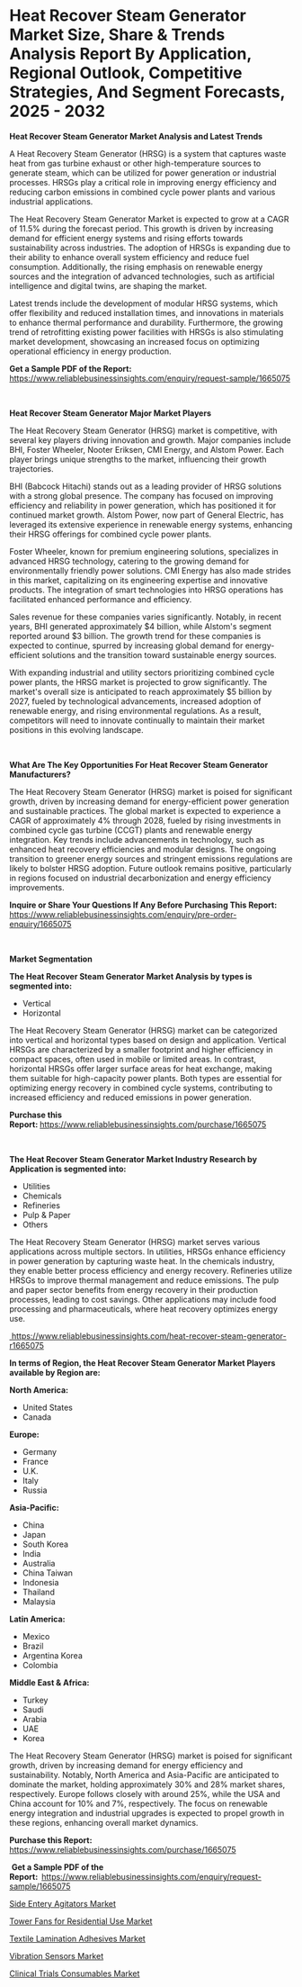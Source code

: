 <p><h1>Heat Recover Steam Generator Market Size, Share & Trends Analysis Report By Application, Regional Outlook, Competitive Strategies, And Segment Forecasts, 2025 - 2032</h1></p><p><strong>Heat Recover Steam Generator Market Analysis and Latest Trends</strong></p>
<p><p>A Heat Recovery Steam Generator (HRSG) is a system that captures waste heat from gas turbine exhaust or other high-temperature sources to generate steam, which can be utilized for power generation or industrial processes. HRSGs play a critical role in improving energy efficiency and reducing carbon emissions in combined cycle power plants and various industrial applications.</p><p>The Heat Recovery Steam Generator Market is expected to grow at a CAGR of 11.5% during the forecast period. This growth is driven by increasing demand for efficient energy systems and rising efforts towards sustainability across industries. The adoption of HRSGs is expanding due to their ability to enhance overall system efficiency and reduce fuel consumption. Additionally, the rising emphasis on renewable energy sources and the integration of advanced technologies, such as artificial intelligence and digital twins, are shaping the market.</p><p>Latest trends include the development of modular HRSG systems, which offer flexibility and reduced installation times, and innovations in materials to enhance thermal performance and durability. Furthermore, the growing trend of retrofitting existing power facilities with HRSGs is also stimulating market development, showcasing an increased focus on optimizing operational efficiency in energy production.</p></p>
<p><strong>Get a Sample PDF of the Report:&nbsp;</strong> <a href="https://www.reliablebusinessinsights.com/enquiry/request-sample/1665075?utm_campaign=57&utm_medium=2&utm_source=Github&utm_content=ia&utm_term=08032025&utm_id=heat-recover-steam-generator">https://www.reliablebusinessinsights.com/enquiry/request-sample/1665075</a></p>
<p>&nbsp;</p>
<p><strong>Heat Recover Steam Generator Major Market Players</strong></p>
<p><p>The Heat Recovery Steam Generator (HRSG) market is competitive, with several key players driving innovation and growth. Major companies include BHI, Foster Wheeler, Nooter Eriksen, CMI Energy, and Alstom Power. Each player brings unique strengths to the market, influencing their growth trajectories.</p><p>BHI (Babcock Hitachi) stands out as a leading provider of HRSG solutions with a strong global presence. The company has focused on improving efficiency and reliability in power generation, which has positioned it for continued market growth. Alstom Power, now part of General Electric, has leveraged its extensive experience in renewable energy systems, enhancing their HRSG offerings for combined cycle power plants.</p><p>Foster Wheeler, known for premium engineering solutions, specializes in advanced HRSG technology, catering to the growing demand for environmentally friendly power solutions. CMI Energy has also made strides in this market, capitalizing on its engineering expertise and innovative products. The integration of smart technologies into HRSG operations has facilitated enhanced performance and efficiency.</p><p>Sales revenue for these companies varies significantly. Notably, in recent years, BHI generated approximately $4 billion, while Alstom's segment reported around $3 billion. The growth trend for these companies is expected to continue, spurred by increasing global demand for energy-efficient solutions and the transition toward sustainable energy sources. </p><p>With expanding industrial and utility sectors prioritizing combined cycle power plants, the HRSG market is projected to grow significantly. The market's overall size is anticipated to reach approximately $5 billion by 2027, fueled by technological advancements, increased adoption of renewable energy, and rising environmental regulations. As a result, competitors will need to innovate continually to maintain their market positions in this evolving landscape.</p></p>
<p>&nbsp;</p>
<p><strong>What Are The Key Opportunities For Heat Recover Steam Generator Manufacturers?</strong></p>
<p><p>The Heat Recovery Steam Generator (HRSG) market is poised for significant growth, driven by increasing demand for energy-efficient power generation and sustainable practices. The global market is expected to experience a CAGR of approximately 4% through 2028, fueled by rising investments in combined cycle gas turbine (CCGT) plants and renewable energy integration. Key trends include advancements in technology, such as enhanced heat recovery efficiencies and modular designs. The ongoing transition to greener energy sources and stringent emissions regulations are likely to bolster HRSG adoption. Future outlook remains positive, particularly in regions focused on industrial decarbonization and energy efficiency improvements.</p></p>
<p><strong>Inquire or Share Your Questions If Any Before Purchasing This Report:</strong> <a href="https://www.reliablebusinessinsights.com/enquiry/pre-order-enquiry/1665075?utm_campaign=57&utm_medium=2&utm_source=Github&utm_content=ia&utm_term=08032025&utm_id=heat-recover-steam-generator">https://www.reliablebusinessinsights.com/enquiry/pre-order-enquiry/1665075</a></p>
<p>&nbsp;</p>
<p><strong>Market Segmentation</strong></p>
<p><strong>The Heat Recover Steam Generator Market Analysis by types is segmented into:</strong></p>
<p><ul><li>Vertical</li><li>Horizontal</li></ul></p>
<p><p>The Heat Recovery Steam Generator (HRSG) market can be categorized into vertical and horizontal types based on design and application. Vertical HRSGs are characterized by a smaller footprint and higher efficiency in compact spaces, often used in mobile or limited areas. In contrast, horizontal HRSGs offer larger surface areas for heat exchange, making them suitable for high-capacity power plants. Both types are essential for optimizing energy recovery in combined cycle systems, contributing to increased efficiency and reduced emissions in power generation.</p></p>
<p><strong>Purchase this Report:&nbsp;</strong><a href="https://www.reliablebusinessinsights.com/purchase/1665075?utm_campaign=57&utm_medium=2&utm_source=Github&utm_content=ia&utm_term=08032025&utm_id=heat-recover-steam-generator">https://www.reliablebusinessinsights.com/purchase/1665075</a></p>
<p>&nbsp;</p>
<p><strong>The Heat Recover Steam Generator Market Industry Research by Application is segmented into:</strong></p>
<p><ul><li>Utilities</li><li>Chemicals</li><li>Refineries</li><li>Pulp & Paper</li><li>Others</li></ul></p>
<p><p>The Heat Recovery Steam Generator (HRSG) market serves various applications across multiple sectors. In utilities, HRSGs enhance efficiency in power generation by capturing waste heat. In the chemicals industry, they enable better process efficiency and energy recovery. Refineries utilize HRSGs to improve thermal management and reduce emissions. The pulp and paper sector benefits from energy recovery in their production processes, leading to cost savings. Other applications may include food processing and pharmaceuticals, where heat recovery optimizes energy use.</p></p>
<p><a href="https://www.reliablebusinessinsights.com/heat-recover-steam-generator-r1665075?utm_campaign=57&utm_medium=2&utm_source=Github&utm_content=ia&utm_term=08032025&utm_id=heat-recover-steam-generator">&nbsp;https://www.reliablebusinessinsights.com/heat-recover-steam-generator-r1665075</a></p>
<p><strong>In terms of Region, the Heat Recover Steam Generator Market Players available by Region are:</strong></p>
<p>
    <p> <strong> North America: </strong>
        <ul>
            <li>United States</li>
            <li>Canada</li>
        </ul>
        </p> 
    <p> <strong> Europe: </strong>
        <ul>
            <li>Germany</li>
            <li>France</li>
            <li>U.K.</li>
            <li>Italy</li>
            <li>Russia</li>
        </ul>
        </p> 
    <p> <strong> Asia-Pacific: </strong>
        <ul>
            <li>China</li>
            <li>Japan</li>
            <li>South Korea</li>
            <li>India</li>
            <li>Australia</li>
            <li>China Taiwan</li>
            <li>Indonesia</li>
            <li>Thailand</li>
            <li>Malaysia</li>
        </ul>
        </p> 
    <p> <strong> Latin America: </strong>
        <ul>
            <li>Mexico</li>
            <li>Brazil</li>
            <li>Argentina Korea</li>
            <li>Colombia</li>
        </ul>
        </p> 
    <p> <strong> Middle East & Africa: </strong>
        <ul>
            <li>Turkey</li>
            <li>Saudi</li>
            <li>Arabia</li>
            <li>UAE</li>
            <li>Korea</li>
        </ul>
    </p>
    </p>
<p><p>The Heat Recovery Steam Generator (HRSG) market is poised for significant growth, driven by increasing demand for energy efficiency and sustainability. Notably, North America and Asia-Pacific are anticipated to dominate the market, holding approximately 30% and 28% market shares, respectively. Europe follows closely with around 25%, while the USA and China account for 10% and 7%, respectively. The focus on renewable energy integration and industrial upgrades is expected to propel growth in these regions, enhancing overall market dynamics.</p></p>
<p><strong>Purchase this Report: </strong><a href="https://www.reliablebusinessinsights.com/purchase/1665075?utm_campaign=57&utm_medium=2&utm_source=Github&utm_content=ia&utm_term=08032025&utm_id=heat-recover-steam-generator">https://www.reliablebusinessinsights.com/purchase/1665075</a></p>
<p>&nbsp;<strong>Get a Sample PDF of the Report:&nbsp;&nbsp;</strong><a href="https://www.reliablebusinessinsights.com/enquiry/request-sample/1665075?utm_campaign=57&utm_medium=2&utm_source=Github&utm_content=ia&utm_term=08032025&utm_id=heat-recover-steam-generator">https://www.reliablebusinessinsights.com/enquiry/request-sample/1665075</a></p>
<p><strong></strong></p>
<p><p><a href="https://github.com/houltngake/Market-Research-Report-List-1/blob/main/side-entery-agitators-market.md?utm_campaign=57&utm_medium=2&utm_source=Github&utm_content=ia&utm_term=08032025&utm_id=heat-recover-steam-generator">Side Entery Agitators Market</a></p><p><a href="https://github.com/lenjakam/Market-Research-Report-List-1/blob/main/tower-fans-for-residential-use-market.md?utm_campaign=57&utm_medium=2&utm_source=Github&utm_content=ia&utm_term=08032025&utm_id=heat-recover-steam-generator">Tower Fans for Residential Use Market</a></p><p><a href="https://github.com/denuetkachci/Market-Research-Report-List-1/blob/main/textile-lamination-adhesives-market.md?utm_campaign=57&utm_medium=2&utm_source=Github&utm_content=ia&utm_term=08032025&utm_id=heat-recover-steam-generator">Textile Lamination Adhesives Market</a></p><p><a href="https://github.com/quiraytaibat/Market-Research-Report-List-1/blob/main/vibration-sensors-market.md?utm_campaign=57&utm_medium=2&utm_source=Github&utm_content=ia&utm_term=08032025&utm_id=heat-recover-steam-generator">Vibration Sensors Market</a></p><p><a href="https://github.com/direepittr/Market-Research-Report-List-1/blob/main/clinical-trials-consumables-market.md?utm_campaign=57&utm_medium=2&utm_source=Github&utm_content=ia&utm_term=08032025&utm_id=heat-recover-steam-generator">Clinical Trials Consumables Market</a></p></p>